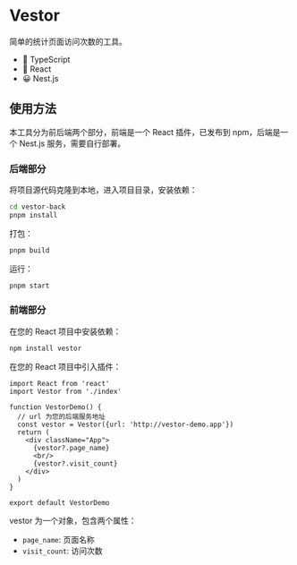 # Vestor

简单的统计页面访问次数的工具。

- 🎄 TypeScript
- 🎯 React
- 😀 Nest.js

## 使用方法

本工具分为前后端两个部分，前端是一个 React 插件，已发布到 npm，后端是一个 Nest.js 服务，需要自行部署。

### 后端部分

将项目源代码克隆到本地，进入项目目录，安装依赖：

```bash
cd vestor-back
pnpm install
```

打包：

```bash
pnpm build
```

运行：

```bash
pnpm start
```
### 前端部分

在您的 React 项目中安装依赖：

```bash
npm install vestor
```

在您的 React 项目中引入插件：

```tsx
import React from 'react'
import Vestor from './index'

function VestorDemo() {
  // url 为您的后端服务地址
  const vestor = Vestor({url: 'http://vestor-demo.app'})
  return (
    <div className="App">
      {vestor?.page_name}
      <br/>
      {vestor?.visit_count}
    </div>
  )
}

export default VestorDemo
```

vestor 为一个对象，包含两个属性：

- `page_name`: 页面名称
- `visit_count`: 访问次数

